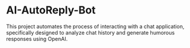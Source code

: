 # AI-AutoReply-Bot
This project automates the process of interacting with a chat application, specifically designed to analyze chat history and generate humorous responses using OpenAI.
